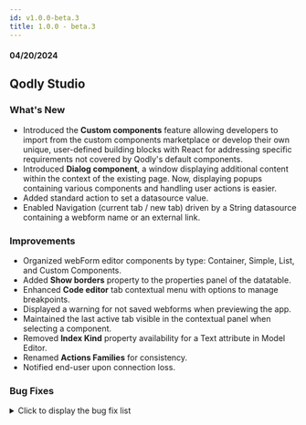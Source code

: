 ```yaml
---
id: v1.0.0-beta.3
title: 1.0.0 - beta.3
---
```



#### 04/20/2024

## Qodly Studio

<h3> What's New </h3>

- Introduced the **Custom components** feature allowing developers to import from the custom components marketplace or develop their own unique, user-defined building blocks with React for addressing specific requirements not covered by Qodly's default components.
- Introduced **Dialog component**, a window displaying additional content within the context of the existing page. Now, displaying popups containing various components and handling user actions is easier.
- Added standard action to set a datasource value.
- Enabled Navigation (current tab / new tab) driven by a String datasource containing a webform name or an external link.


<h3> Improvements </h3>

- Organized webForm editor components by type: Container, Simple, List, and Custom Components.
- Added **Show borders** property to the properties panel of the datatable.
- Enhanced **Code editor** tab contextual menu with options to manage breakpoints.
- Displayed a warning for not saved webforms when previewing the app.
- Maintained the last active tab visible in the contextual panel when selecting a component.
- Removed **Index Kind** property availability for a Text attribute in Model Editor.
- Renamed **Actions Families** for consistency.
- Notified end-user upon connection loss.



<h3> Bug Fixes </h3>

<details><summary>Click to display the bug fix list</summary>

<!-- v0.21.7 to v0.25.1 -->

- Fixed standard actions not showing after project update.
- Fixed issues with search/filtering not working when a selected element entity is attached to the datatable.
- Fixed weird behavior upon reloading selection after deletion.
- Fixed problems caused by copying the current element of a matrix to an entity datasource.
- Fixed the application of CSS class across all of Qodly Studio instead of just the Canvas.
- Fixed dialogs expanding beyond webform limits.
- Fixed incorrect word and icon in the roles & privileges tab's Menu for "privileges".
- Fixed collapse all button being enabled when all folders are collapsed.
- Fixed lack of control types when setting a value on datasource event OnChange.
- Fixed text input retaining the previous entity value upon entity update and selection.
- Fixed runtime malfunction when executing a function that exists in an entity class.
- Fixed missing Confirmation Modal in Outline Dialog Deletion.
- Fixed Number "0" not being filled in an input component.
- Fixed missing space in the message for unsaved files popup.
- Fixed the possibility of creating two dialogs with the same name.
- Fixed sanity check message for Set datasource value.
- Fixed datasource input displaying a red error border in the navigation event.
- Fixed custom component not being uploaded.
- Fixed modal not displaying properly (nested webform loaders).
- Fixed Selectbox onSelect events not being triggered.
- Fixed many issues caused by clearing datasource when calling functions.
- Fixed Qodly studio crash when accessing privileges in Roles and Privileges.
- Fixed typing allowed in the type of the standard actions and dialog actions.
- Fixed incorrect top-padding in the datastore functions input of Model editor.
- Fixed Carousel component not displayed in the list of components.
- Fixed errors caused by renaming a webform with symbols and numbers.
- Fixed component width change affecting other components when uploading an image.
- Fixed current/default values not showing when opening the webForm.
- Fixed form toasts notifications warning in the code.
- Fixed missing delete icon in the popup of Model editor.
- Fixed datasource name reset when switching between Webform or External Link.
- Fixed non-functioning Standard action - Clear on datasource of type image.
- Fixed new value for an object datasource being ignored when setting datasource value.
- Fixed string not selected by default when adding hard-coded parameter.
- Fixed impossibility to apply a CSS class to a component inside the dialog in the On Open action.
- Fixed Date only property not considered while rendering components in Data Model.
- Fixed function parameter should be variant instead of fixed.
- Fixed Webform loader not loading.
- Fixed absence of Solid icons in icon list.
- Fixed incorrect value in Filled Track of the Range Input component when selecting a value.
- Fixed unavailable switch to webform editor/text editor.
- Fixed default image source not displayed for the selected element in Matrix/Image component.
- Fixed useless path property in model.4DModel for a related entity attribute.
- Fixed inability to return to edit mode after renaming the webForm in preview mode.
- Fixed incorrect values allowed when renaming webForms via contextual menu.
- Fixed type ahead not proposing entity.attributePath and object.attributePath in Navigation.
- Fixed matrix resizing issue in edition mode.
- Fixed confusion between hardcoded value & external link options due to same icon.
- Fixed non-functioning target of type datasource as external value.
- Fixed target webform loader still displayed after switching to external link option.
- Fixed https: string considered as a namespace when switching from hardcoded value to datasource in Navigation.
- Fixed misplaced close icon of the feedback dialog.
- Fixed component categories appearing in Craft and Templates.
- Fixed incorrect arrow size of lists in properties panel.
- Fixed 404 error in Qodly Demo navigation.
- Fixed cursor position above function declaration when created from Model Editor.
- Fixed updating roles.json with Qodly studio UI removing the attribute forceLogin.
- Fixed lost confirmed flag when reloading a confirmed tab.
- Fixed type of attribute test in Model Editor should be relatedEntities.
- Fixed webforms being created with invalid names from navigation event.
- Fixed unchecked unit when selecting like center, scroll, none, repeat, auto for property like background.
- Fixed attributes not updated on the Matrix after being modified.


</details>
